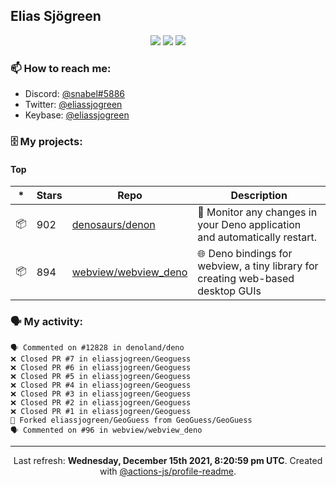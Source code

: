## Elias Sjögreen

<p align="center">
  <img src="https://img.shields.io/badge/🎂-dec. 2003-success" />
  <img src="https://img.shields.io/badge/🌎-Stockholm-informational" />
  <img src="https://img.shields.io/badge/👦-He/Him-informational" />
</p>

### 📫 How to reach me:

- Discord: [@snabel#5886](https://discord.com/users/267978757799673866)
- Twitter: [@eliassjogreen](https://twitter.com/eliassjogreen)
- Keybase: [@eliassjogreen](https://keybase.io/eliassjogreen)

### 🗄 My projects:

#### Top
|*|Stars|Repo|Description|
|---|---|---|---|
| 📦 | 902 | [denosaurs/denon](https://github.com/denosaurs/denon) | 👀 Monitor any changes in your Deno application and automatically restart. |
| 📦 | 894 | [webview/webview_deno](https://github.com/webview/webview_deno) | 🌐 Deno bindings for webview, a tiny library for creating web-based desktop GUIs |

### 🗣 My activity:

```
🗣 Commented on #12828 in denoland/deno
❌ Closed PR #7 in eliassjogreen/Geoguess
❌ Closed PR #6 in eliassjogreen/Geoguess
❌ Closed PR #5 in eliassjogreen/Geoguess
❌ Closed PR #4 in eliassjogreen/Geoguess
❌ Closed PR #3 in eliassjogreen/Geoguess
❌ Closed PR #2 in eliassjogreen/Geoguess
❌ Closed PR #1 in eliassjogreen/Geoguess
🍴 Forked eliassjogreen/GeoGuess from GeoGuess/GeoGuess
🗣 Commented on #96 in webview/webview_deno
```

------------
<p align="center">Last refresh: <b>Wednesday, December 15th 2021, 8:20:59 pm UTC</b>. Created with <a href=https://github.com/marketplace/actions/profile-readme>@actions-js/profile-readme</a>.</p>
